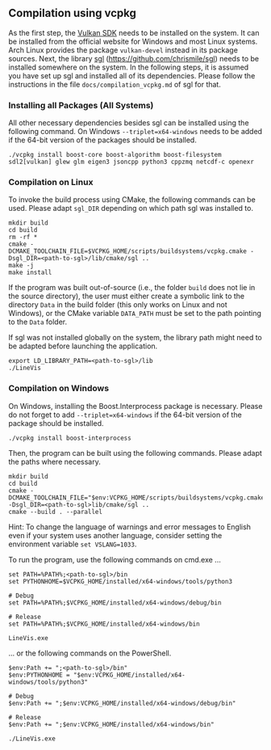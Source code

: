 ## Compilation using vcpkg

As the first step, the [Vulkan SDK](https://vulkan.lunarg.com/sdk/home) needs to be installed on the system. It can be
installed from the official website for Windows and most Linux systems. Arch Linux provides the package `vulkan-devel`
instead in its package sources. Next, the library [sgl](https://github.com/chrismile/sgl) (https://github.com/chrismile/sgl)
needs to be installed somewhere on the system. In the following steps, it is assumed you have set up sgl and installed
all of its dependencies. Please follow the instructions in the file `docs/compilation_vcpkg.md` of sgl for that.


### Installing all Packages (All Systems)

All other necessary dependencies besides sgl can be installed using the following command.
On Windows `--triplet=x64-windows` needs to be added if the 64-bit version of the packages should be installed.

```
./vcpkg install boost-core boost-algorithm boost-filesystem sdl2[vulkan] glew glm eigen3 jsoncpp python3 cppzmq netcdf-c openexr
```


### Compilation on Linux

To invoke the build process using CMake, the following commands can be used.
Please adapt `sgl_DIR` depending on which path sgl was installed to.

```
mkdir build
cd build
rm -rf *
cmake -DCMAKE_TOOLCHAIN_FILE=$VCPKG_HOME/scripts/buildsystems/vcpkg.cmake -Dsgl_DIR=<path-to-sgl>/lib/cmake/sgl ..
make -j
make install
```

If the program was built out-of-source (i.e., the folder `build` does not lie in the source directory), the user must
either create a symbolic link to the directory `Data` in the build folder (this only works on Linux and not Windows),
or the CMake variable `DATA_PATH` must be set to the path pointing to the `Data` folder.

If sgl was not installed globally on the system, the library path might need to be adapted before launching the
application.

```
export LD_LIBRARY_PATH=<path-to-sgl>/lib
./LineVis
```


### Compilation on Windows

On Windows, installing the Boost.Interprocess package is necessary.
Please do not forget to add `--triplet=x64-windows` if the 64-bit version of the package should be installed.

```
./vcpkg install boost-interprocess
```

Then, the program can be built using the following commands. Please adapt the paths where necessary.

```
mkdir build
cd build
cmake -DCMAKE_TOOLCHAIN_FILE="$env:VCPKG_HOME/scripts/buildsystems/vcpkg.cmake" -Dsgl_DIR=<path-to-sgl>lib/cmake/sgl ..
cmake --build . --parallel
```

Hint: To change the language of warnings and error messages to English even if your system uses another language,
consider setting the environment variable `set VSLANG=1033`.

To run the program, use the following commands on cmd.exe ...

```
set PATH=%PATH%;<path-to-sgl>/bin
set PYTHONHOME=$VCPKG_HOME/installed/x64-windows/tools/python3

# Debug
set PATH=%PATH%;$VCPKG_HOME/installed/x64-windows/debug/bin

# Release
set PATH=%PATH%;$VCPKG_HOME/installed/x64-windows/bin

LineVis.exe
```

... or the following commands on the PowerShell.

```
$env:Path += ";<path-to-sgl>/bin"
$env:PYTHONHOME = "$env:VCPKG_HOME/installed/x64-windows/tools/python3"

# Debug
$env:Path += ";$env:VCPKG_HOME/installed/x64-windows/debug/bin"

# Release
$env:Path += ";$env:VCPKG_HOME/installed/x64-windows/bin"

./LineVis.exe
```
